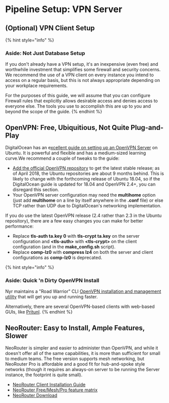 # Pipeline Setup: VPN Server

## \(Optional\) VPN Client Setup

{% hint style="info" %}
### Aside: Not Just Database Setup

If you don't already have a VPN setup, it's an inexpensive \(even free\) and worthwhile investment that simplifies some firewall and security concerns. We recommend the use of a VPN client on every instance you intend to access on a regular basis, but this is not always appropriate depending on your workplace requirements.

For the purposes of this guide, we will assume that you can configure Firewall rules that explicitly allows desirable access and denies access to everyone else. The tools you use to accomplish this are up to you and beyond the scope of the guide.
{% endhint %}

## OpenVPN: Free, Ubiquitious, Not Quite Plug-and-Play

DigitalOcean has an e[xcellent guide on setting up an OpenVPN Server](https://www.digitalocean.com/community/tutorials/how-to-set-up-an-openvpn-server-on-ubuntu-16-04) on Ubuntu. It is powerful and flexible and has a medium-sized learning curve.We recommend a couple of tweaks to the guide:

* [Add the official OpenVPN repository](https://community.openvpn.net/openvpn/wiki/OpenvpnSoftwareRepos) to get the latest stable release; as of April 2018, the Ubuntu repositories are about 9 months behind. This is likely to change with the forthcoming release of Ubuntu 18.04, so if the DigitalOcean guide is updated for 18.04 and OpenVPN 2.4+, you can disregard this section.
* Your OpenVPN server configuration may need the **multihome** option \(just add **multihome** on a line by itself anywhere in the **.conf** file\) or else TCP rather than UDP due to DigitalOcean's networking implementation. 

If you do use the latest OpenVPN release \(2.4 rather than 2.3 in the Ubuntu repository\), there are a few easy changes you can make for better performance:

* Replace **tls-auth ta.key 0** with **tls-crypt ta.key** on the server configuration and **&lt;tls-auth&gt;** with **&lt;tls-crypt&gt;** on the client configuration \(and in the **make\_config.sh** script\).
* Replace **comp-lz0** with **compress lz4** on both the server and client configurations as **comp-lz0** is deprecated.

{% hint style="info" %}
### Aside: Quick 'n Dirty OpenVPN Install

Nyr maintains a "Road Warrior" CLI [OpenVPN installation and management utility](https://github.com/Nyr/openvpn-install) that will get you up and running faster.

Alternatively, there are several OpenVPN-based clients with web-based GUIs, like [Pritunl](http://www.pritunl.com).
{% endhint %}

## NeoRouter: Easy to Install, Ample Features, Slower

NeoRouter is simpler and easier to administer than OpenVPN, and while it doesn't offer all of the same capabilities, it is more than sufficient for small to medium teams. The free version supports mesh networking, but NeoRouter Pro is affordable and a good fit for hub-and-spoke style networks \(though it requires an always-on server to be running the Server instance, the footprint is quite small\).

* [NeoRouter Client Installation Guide](http://www.neorouter.com/wiki/index.php/NeoRouterWiki:ClientSetup)
* [NeoRouter Free/Mesh/Pro feature matrix](http://www.neorouter.com/compare)
* [NeoRouter Download](http://www.neorouter.com/downloads)

